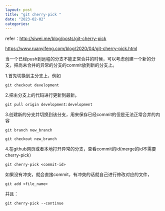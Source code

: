 ```yaml
---
layout: post
title: "git cherry-pick "
date: "2023-02-02"
categories: 
---
```

<p>refer：<a href="http://siwei.me/blog/posts/git-cherry-pick">http://siwei.me/blog/posts/git-cherry-pick</a></p>

<p><a href="https://www.ruanyifeng.com/blog/2020/04/git-cherry-pick.html">https://www.ruanyifeng.com/blog/2020/04/git-cherry-pick.html</a></p>

<p>当一个已经push到远程的分支不能正常合并的时候，可以考虑创建一个新的分支，把尚未合并的异常的分支的commit放到新的分支上。</p>

<p>1.首先切换到主分支上，例如</p>

<pre><code>git checkout development</code></pre>

<p>2.把主分支上的代码进行更新到最新。</p>

<pre><code>git pull origin development:development</code></pre>

<p>3.创建新的分支并切换到该分支，用来保存已经commit的但是无法正常合并的内容</p>

<pre><code>git branch new_branch</code></pre>

<pre><code>git checkout new_branch</code></pre>

<p>4.在github网页或者本地打开异常的分支，查看commit的id(merge的id不需要cherry-pick）</p>

<pre><code>git cherry-pick &lt;commit-id&gt;</code></pre>

<p>如果没有冲突，就会直接commit，有冲突的话就自己进行修改对应的文件，</p>

<pre><code>git add &lt;file_name&gt;</code></pre>

<p>并且：</p>

<pre>
<code>git cherry-pick --continue</code></pre>

<p>&nbsp;</p>

<p>&nbsp;</p>

<p>&nbsp;</p>

